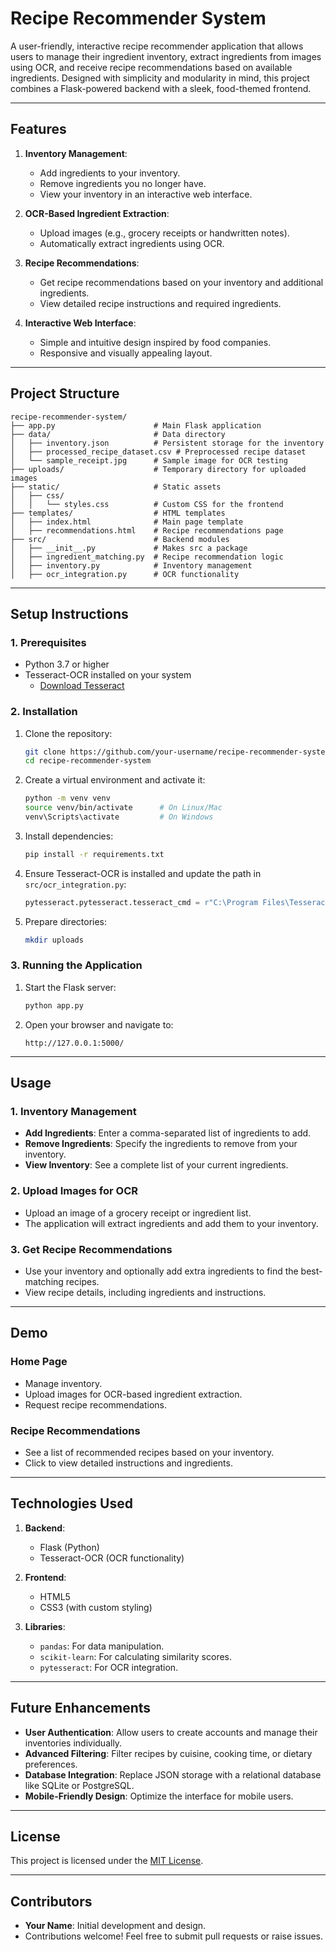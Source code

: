
# **Recipe Recommender System**

A user-friendly, interactive recipe recommender application that allows users to manage their ingredient inventory, extract ingredients from images using OCR, and receive recipe recommendations based on available ingredients. Designed with simplicity and modularity in mind, this project combines a Flask-powered backend with a sleek, food-themed frontend.

---

## **Features**

1. **Inventory Management**:
   - Add ingredients to your inventory.
   - Remove ingredients you no longer have.
   - View your inventory in an interactive web interface.

2. **OCR-Based Ingredient Extraction**:
   - Upload images (e.g., grocery receipts or handwritten notes).
   - Automatically extract ingredients using OCR.

3. **Recipe Recommendations**:
   - Get recipe recommendations based on your inventory and additional ingredients.
   - View detailed recipe instructions and required ingredients.

4. **Interactive Web Interface**:
   - Simple and intuitive design inspired by food companies.
   - Responsive and visually appealing layout.

---

## **Project Structure**

```
recipe-recommender-system/
├── app.py                      # Main Flask application
├── data/                       # Data directory
│   ├── inventory.json          # Persistent storage for the inventory
│   ├── processed_recipe_dataset.csv # Preprocessed recipe dataset
│   └── sample_receipt.jpg      # Sample image for OCR testing
├── uploads/                    # Temporary directory for uploaded images
├── static/                     # Static assets
│   ├── css/
│   │   └── styles.css          # Custom CSS for the frontend
├── templates/                  # HTML templates
│   ├── index.html              # Main page template
│   ├── recommendations.html    # Recipe recommendations page
├── src/                        # Backend modules
│   ├── __init__.py             # Makes src a package
│   ├── ingredient_matching.py  # Recipe recommendation logic
│   ├── inventory.py            # Inventory management
│   ├── ocr_integration.py      # OCR functionality
```

---

## **Setup Instructions**

### **1. Prerequisites**
- Python 3.7 or higher
- Tesseract-OCR installed on your system
  - [Download Tesseract](https://github.com/tesseract-ocr/tesseract)

### **2. Installation**

1. Clone the repository:
   ```bash
   git clone https://github.com/your-username/recipe-recommender-system.git
   cd recipe-recommender-system
   ```

2. Create a virtual environment and activate it:
   ```bash
   python -m venv venv
   source venv/bin/activate      # On Linux/Mac
   venv\Scripts\activate         # On Windows
   ```

3. Install dependencies:
   ```bash
   pip install -r requirements.txt
   ```

4. Ensure Tesseract-OCR is installed and update the path in `src/ocr_integration.py`:
   ```python
   pytesseract.pytesseract.tesseract_cmd = r"C:\Program Files\Tesseract-OCR\tesseract.exe"
   ```

5. Prepare directories:
   ```bash
   mkdir uploads
   ```

### **3. Running the Application**
1. Start the Flask server:
   ```bash
   python app.py
   ```

2. Open your browser and navigate to:
   ```
   http://127.0.0.1:5000/
   ```

---

## **Usage**

### **1. Inventory Management**
- **Add Ingredients**: Enter a comma-separated list of ingredients to add.
- **Remove Ingredients**: Specify the ingredients to remove from your inventory.
- **View Inventory**: See a complete list of your current ingredients.

### **2. Upload Images for OCR**
- Upload an image of a grocery receipt or ingredient list.
- The application will extract ingredients and add them to your inventory.

### **3. Get Recipe Recommendations**
- Use your inventory and optionally add extra ingredients to find the best-matching recipes.
- View recipe details, including ingredients and instructions.

---

## **Demo**

### **Home Page**
- Manage inventory.
- Upload images for OCR-based ingredient extraction.
- Request recipe recommendations.

### **Recipe Recommendations**
- See a list of recommended recipes based on your inventory.
- Click to view detailed instructions and ingredients.

---

## **Technologies Used**

1. **Backend**:
   - Flask (Python)
   - Tesseract-OCR (OCR functionality)

2. **Frontend**:
   - HTML5
   - CSS3 (with custom styling)

3. **Libraries**:
   - `pandas`: For data manipulation.
   - `scikit-learn`: For calculating similarity scores.
   - `pytesseract`: For OCR integration.

---

## **Future Enhancements**

- **User Authentication**: Allow users to create accounts and manage their inventories individually.
- **Advanced Filtering**: Filter recipes by cuisine, cooking time, or dietary preferences.
- **Database Integration**: Replace JSON storage with a relational database like SQLite or PostgreSQL.
- **Mobile-Friendly Design**: Optimize the interface for mobile users.

---

## **License**

This project is licensed under the [MIT License](https://opensource.org/licenses/MIT).

---

## **Contributors**

- **Your Name**: Initial development and design.
- Contributions welcome! Feel free to submit pull requests or raise issues.
